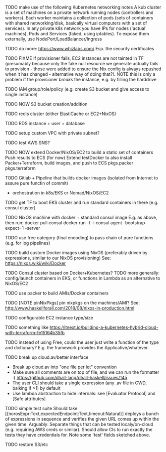 TODO make use of the following Kubernetes networking notes
   A kub cluster is a set of machines on a private network running nodes (controllers and workers). Each worker maintains a collection of pods (sets of containers with shared networking/disk, basically virtual computers with a set of services).
   In any private k8s network you have IPs for nodes ('actual' machines), Pods and Services (faked, using iptables).
   To expose them externally, use NodePort/LoadBalancer/Ingress

TODO do more: https://www.whizlabs.com/
 Esp. the security certificates

TODO FIXME If provisioner fails, EC2 instances are not tainted in TF (presumably because only the fake
null resource we generate actually fails to provision - those were added to ensure the Nix config is
always repushed when it has changed - alternative way of doing that?).
NOTE this is only a problem if the provisioner *breaks* the instance, e.g. by filling the harddrive

TODO IAM group/role/policy (e.g. create S3 bucket and give access to single instance)

TODO NOW S3 bucket creation/addition

TODO redis cluster (either ElastiCache or EC2+NixOS)

TODO RDS instance + user + database

TODO setup custom VPC with private subnet?

TODO test AWS SNS?

TODO NOW extend Docker/NixOS/EC2 to build a static set of containers
Push results to ECS (for now)
Extend testDocker to also install Packer+Terraform, build images, and push to ECS
     pkgs.packer
     pkgs.terraform

TODO Gitlab + Pipeline that builds docker images (isolated from Internet to assure pure functin of commit)
 + orchestration in k8s/EKS or Nomad/NixOS/EC2


TODO get TF to boot EKS cluster and run standard containers in there (e.g. consul cluster)

TODO NixOS machine with docker + standard consul image
E.g. as above, then run:
  docker pull consul
  docker run -t -i consul agent -bootstrap-expect=1 -server

TODO use free category (final encoding) to pass chain of pure functions (e.g. for log pipelines)

TODO build custom Docker images using NixOS (preferably driven by expressions, similar to our NixOS provisioning)
  See: https://nixos.wiki/wiki/Docker

TODO Consul cluster based on Docker+Kubernetes?
TODO more generally: config/launch containers in EKS, or functions in Lambda as an alternative to NixOS/EC2

TODO use packer to build AMIs/Docker containers

TODO [NOTE pinNixPkgs] pin nixpkgs on the machines/AMI?
See:
   http://www.haskellforall.com/2018/08/nixos-in-production.html

TODO configurable EC2 instance type/size

TODO something like
   https://itnext.io/building-a-kubernetes-hybrid-cloud-with-terraform-fe15164b35fb

TODO instead of using Free, could the user just write a function of the type and dictionary?
E.g. the framework provides the Applicative/whatever.

TODO break up cloud.av/better interface
   * Break up cloud.av into "one file per let" convention
   * Make sure all comments are on top of file, and we can run the formatter :)
       https://github.com/dhall-lang/dhall-haskell/issues/145
   * The user CLI should take a single expression (any .av file in CWD, balking if >1) by default
   * Use lambda abstraction to hide internals: see [Evaluator Protocol] and [Safe attributes]

TODO simple test suite
Should take
   [{norosExpr:Text,expectedEndpoint:Text,timeout:Natural}]
deploys a bunch of expressions in sequence and verifies the
given URL comes up within the given time.
Arguably: Separate things that can be tested localy/on-cloud (e.g. requiring AWS creds or similar).
  Should allow CIs to run exactly the tests they have credentials for.
Note some 'test' fields sketched above.

TODO restore S3/etc


